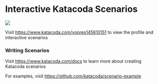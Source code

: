 # Interactive Katacoda Scenarios

[![](http://shields.katacoda.com/katacoda/yopres145610151/count.svg)](https://www.katacoda.com/yopres145610151 "Get your profile on Katacoda.com")

Visit https://www.katacoda.com/yopres145610151 to view the profile and interactive scenarios

### Writing Scenarios
Visit https://www.katacoda.com/docs to learn more about creating Katacoda scenarios

For examples, visit https://github.com/katacoda/scenario-example
